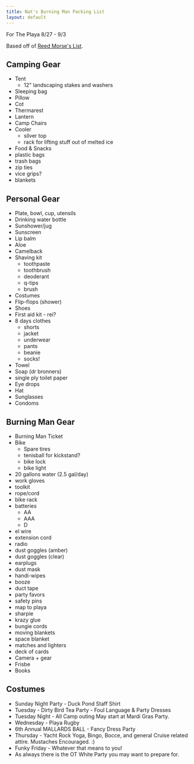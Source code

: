 ```yaml
---
title: Nat's Burning Man Packing List
layout: default
---
```


For The Playa 8/27 - 9/3

Based off of [Reed Morse's List][1].

## Camping Gear

 * Tent
   * 12" landscaping stakes and washers
 * Sleeping bag
 * Pillow
 * Cot
 * Thermarest
 * Lantern
 * Camp Chairs
 * Cooler
   * silver top
   * rack for lifting stuff out of melted ice
 * Food &amp; Snacks
 * plastic bags
 * trash bags
 * zip ties
 * vice grips?
 * blankets

## Personal Gear

 * Plate, bowl, cup, utensils
 * Drinking water bottle
 * Sunshower/jug
 * Sunscreen
 * Lip balm
 * Aloe
 * Camelback
 * Shaving kit
   * toothpaste
   * toothbrush
   * deoderant
   * q-tips
   * brush
 * Costumes
 * Flip-flops (shower)
 * Shoes
 * First aid kit - rei?
 * 8 days clothes
   * shorts
   * jacket
   * underwear
   * pants
   * beanie
   * socks!
 * Towel
 * Soap (dr bronners)
 * single ply toilet paper
 * Eye drops
 * Hat
 * Sunglasses
 * Condoms

## Burning Man Gear

 * Burning Man Ticket
 * Bike
   * Spare tires
   * tenisball for kickstand?
   * bike lock
   * bike light
 * 20 gallons water (2.5 gal/day)
 * work gloves
 * toolkit
 * rope/cord
 * bike rack
 * batteries
   * AA
   * AAA
   * D
 * el wire
 * extension cord
 * radio
 * dust goggles (amber)
 * dust goggles (clear)
 * earplugs
 * dust mask
 * handi-wipes
 * booze
 * duct tape
 * party favors
 * safety pins
 * map to playa
 * sharpie
 * krazy glue
 * bungie cords
 * moving blankets
 * space blanket
 * matches and lighters
 * deck of cards
 * Camera + gear
 * Frisbe
 * Books

## Costumes

 * Sunday Night Party -  Duck Pond Staff Shirt
 * Tuesday  -  Dirty Bird Tea Party  -  Foul Language &amp; Party Dresses
 * Tuesday Night -  All Camp outing May start at Mardi Gras Party.
 * Wednesday -  Playa Rugby
 * 6th Annual MALLARDS BALL -  Fancy Dress Party
 * Thursday - Yacht Rock Yoga, Bingo, Bocce, and general Cruise related attire.  Mustaches Encouraged. :)
 * Funky Friday -  Whatever that means to you!
 * As always there is the OT White Party you may want to prepare for.

[1]: https://docs.google.com/spreadsheet/ccc?key=0AgqMxxNYvnAPdGlkZ2hreklvQ3kzTmlLd0JXaS1FaGc
